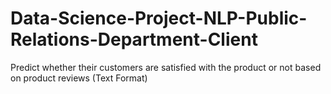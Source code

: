 # Data-Science-Project-NLP-Public-Relations-Department-Client
Predict whether their customers are satisfied with the product or not based on product reviews (Text Format)

